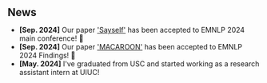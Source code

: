 <h1 id="news"></h1>

<h2 style="margin: 30px 0px 10px;">News</h2>

<ul>
<li><strong>[Sep. 2024]</strong> Our paper <span style="color:#f59ab2"><a href="https://arxiv.org/abs/2405.20974">'Sayself'</a></span> has been accepted to EMNLP 2024 main conference! 🎉</li>
<li><strong>[Sep. 2024]</strong> Our paper <span style="color:#f59ab2"><a href="https://arxiv.org/abs/2406.14137">'MACAROON'</a></span> has been accepted to EMNLP 2024 Findings! 🍾</li>
<li><strong>[May. 2024]</strong> I've graduated from USC and started working as a research assistant intern at UIUC!</li>
</ul>
